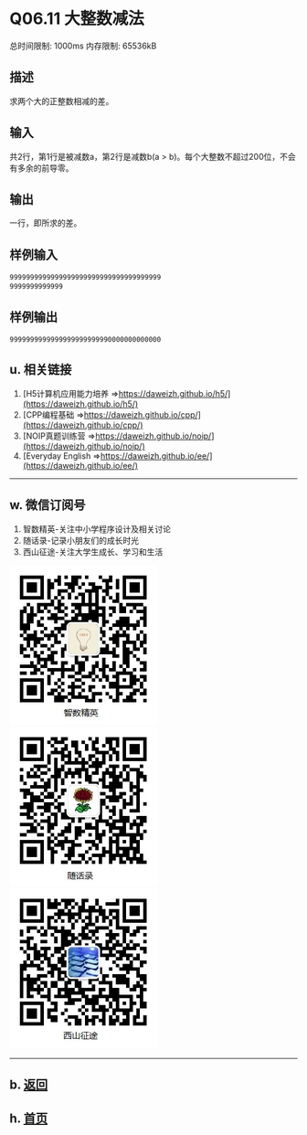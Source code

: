 # Q06.11 大整数减法

总时间限制: 1000ms 内存限制: 65536kB

## 描述

求两个大的正整数相减的差。

## 输入

共2行，第1行是被减数a，第2行是减数b(a > b)。每个大整数不超过200位，不会有多余的前导零。

## 输出

一行，即所求的差。

## 样例输入

    9999999999999999999999999999999999999
    9999999999999

## 样例输出

    9999999999999999999999990000000000000

## u. 相关链接

1. [H5计算机应用能力培养 =>https://daweizh.github.io/h5/](https://daweizh.github.io/h5/)
2. [CPP编程基础 =>https://daweizh.github.io/cpp/](https://daweizh.github.io/cpp/)
3. [NOIP真题训练营 =>https://daweizh.github.io/noip/](https://daweizh.github.io/noip/)
4. [Everyday English =>https://daweizh.github.io/ee/](https://daweizh.github.io/ee/)

----------

## w. 微信订阅号

1. 智数精英-关注中小学程序设计及相关讨论
2. 随话录-记录小朋友们的成长时光
3. 西山征途-关注大学生成长、学习和生活

![欢迎关注“智数精英”订阅号](../../assets/me/img/idea8.jpg)
![欢迎关注“随话录”订阅号](../../assets/me/img/shl8.jpg)
![欢迎关注“西山征途”订阅号](../../assets/me/img/xszt8.jpg)

----------

## b. [返回](../)
    
## h. [首页](../../)

